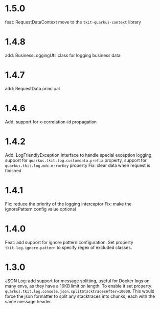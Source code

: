 # 1.5.0

feat: RequestDataContext move to the `tkit-quarkus-context` library

# 1.4.8
add: BusinessLoggingUtil class for logging business data

# 1.4.7

add: RequestData.principal

# 1.4.6 

Add: support for x-correlation-id propagation

# 1.4.2

Add: LogFriendlyException interface to handle special exception logging, support for `quarkus.tkit.log.customdata.prefix` property, support for `quarkus.tkit.log.mdc.errorKey` property
Fix: clear data when request is finished

# 1.4.1

Fix: reduce the priority of the logging interceptor
Fix: make the ignorePattern config value optional

# 1.4.0

Feat: add support for ignore pattern configuration. Set property `tkit.log.ignore.pattern` to specify regex of excluded classes.
# 1.3.0

JSON Log: add support for message splitting, useful for Docker logs on many envs, as they have a 16KB limit on length.
To enable it set property: `quarkus.tkit.log.console.json.splitStacktracesAfter=10000`. This would force the json formatter to split any stacktraces into chunks, each with the same message header.
